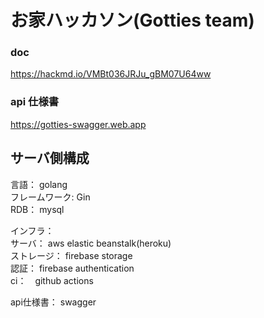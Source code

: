 # お家ハッカソン(Gotties team)

### doc  
https://hackmd.io/VMBt036JRJu_gBM07U64ww

### api 仕様書  
https://gotties-swagger.web.app

## サーバ側構成
言語： golang  
フレームワーク: Gin  
RDB： mysql

インフラ：  
サーバ： aws elastic beanstalk(heroku)  
ストレージ： firebase storage  
認証： firebase authentication  
ci：　github actions

api仕様書： swagger

